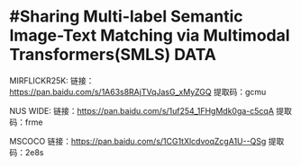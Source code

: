 #Sharing Multi-label Semantic Image-Text Matching via Multimodal Transformers(SMLS)
DATA
===================
MIRFLICKR25K:
链接：https://pan.baidu.com/s/1A63s8RAjTVqJasG_xMyZGQ 
提取码：gcmu

NUS WIDE:
链接：https://pan.baidu.com/s/1uf254_1FHgMdk0ga-c5cqA 
提取码：frme

MSCOCO
链接：https://pan.baidu.com/s/1CG1tXlcdvoqZcgA1U--QSg 
提取码：2e8s
